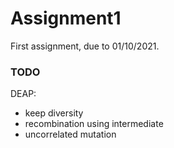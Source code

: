 # Assignment1
First assignment, due to 01/10/2021.


### TODO
DEAP:
- keep diversity 
- recombination using intermediate
- uncorrelated mutation
